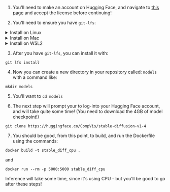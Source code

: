 1. You'll need to make an account on Hugging Face, and navigate to [this page](https://huggingface.co/CompVis/stable-diffusion-v1-4) and accept the license before continuing!

2. You'll need to ensure you have `git-lfs`: 

<details><summary>Install on Linux</summary>
```sudo apt install git-lfs```
</details>

<details><summary>Install on Mac</summary>
https://docs.github.com/en/repositories/working-with-files/managing-large-files/installing-git-large-file-storage
</details>

<details><summary>Install on WSL2</summary>
```sudo apt-get install git-lfs```
</details>

3. After you have `git-lfs`, you can install it with:

```git lfs install```

4. Now you can create a new directory in your repository called: `models` with a command like:

```mkdir models```

5. You'll want to `cd models`

6. The next step will prompt your to log-into your Hugging Face account, and will take quite some time! (You need to download the 4GB of model checkpoint!)

```git clone https://huggingface.co/CompVis/stable-diffusion-v1-4```

7. You should be good, from this point, to build, and run the Dockerfile using the commands:

```docker build -t stable_diff_cpu .```

and 

```docker run --rm -p 5000:5000 stable_diff_cpu```

Inference will take some time, since it's using CPU - but you'll be good to go after these steps!


